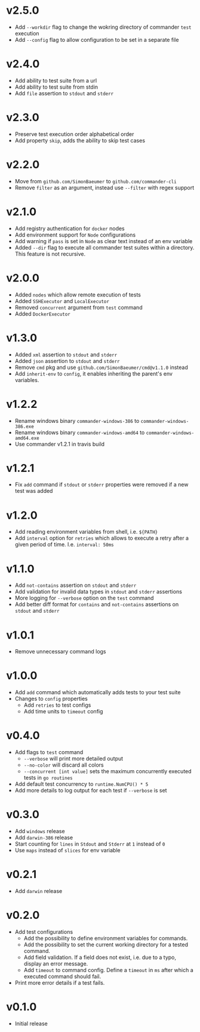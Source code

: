 # v2.5.0
  
 - Add `--workdir` flag to change the wokring directory of commander `test` execution 
 - Add `--config` flag to allow configuration to be set in a separate file

# v2.4.0

 - Add ability to test suite from a url
 - Add ability to test suite from stdin
 - Add `file` assertion to `stdout` and `stderr`

# v2.3.0

 - Preserve test execution order alphabetical order
 - Add property `skip`, adds the ability to skip test cases 

# v2.2.0

 - Move from `github.com/SimonBaeumer` to `github.com/commander-cli`
 - Remove `filter` as an argument, instead use `--filter` with regex support

# v2.1.0

 - Add registry authentication for `docker` nodes
 - Add environment support for `Node` configurations
 - Add warning if `pass` is set in `Node` as clear text instead of an env variable
 - Added `--dir` flag to execute all commander test suites within a directory. This feature is not recursive.

# v2.0.0
 
  - Added `nodes` which allow remote execution of tests
  - Added `SSHExecutor` and `LocalExecutor`
  - Removed `concurrent` argument from `test` command
  - Added `DockerExecutor`

# v1.3.0

 - Added `xml` assertion to `stdout` and `stderr`
 - Added `json` assertion to `stdout` and `stderr`
 - Remove `cmd` pkg and use `github.com/SimonBaeumer/cmd@v1.1.0` instead
 - Add `inherit-env` to `config`, it enables inheriting the parent's env variables.

# v1.2.2

 - Rename windows binary `commander-windows-386` to `commander-windows-386.exe`
 - Rename windows binary `commander-windows-amd64` to `commander-windows-amd64.exe`
 - Use commander v1.2.1 in travis build

# v1.2.1

 - Fix `add` command if `stdout` or `stderr` properties were removed if a new test was added

# v1.2.0

 - Add reading environment variables from shell, i.e. `${PATH}`
 - Add `interval` option for `retries` which allows to execute a retry after a given period of time. I.e. `interval: 50ms`

# v1.1.0

 - Add `not-contains` assertion on `stdout` and `stderr`
 - Add validation for invalid data types in `stdout` and `stderr` assertions
 - More logging for `--verbose` option on the `test` command
 - Add better diff format for `contains` and `not-contains` assertions on `stdout` and `stderr`

# v1.0.1

 - Remove unnecessary command logs

# v1.0.0

 - Add `add` command which automatically adds tests to your test suite
 - Changes to `config` properties
    - Add `retries` to test configs
    - Add time units to `timeout` config

# v0.4.0

 - Add flags to `test` command
   - `--verbose` will print more detailed output
   - `--no-color` will discard all colors
   - `--concurrent [int value]` sets the maximum concurrently executed tests in `go routines`  
 - Add default test concurrency to `runtime.NumCPU() * 5`
 - Add more details to log output for each test if `--verbose` is set

# v0.3.0

 - Add `windows` release
 - Add `darwin-386` release
 - Start counting for `lines` in `Stdout` and `Stderr` at `1` instead of `0`
 - Use `maps` instead of `slices` for env variable

# v0.2.1

 - Add `darwin` release

# v0.2.0
 
 - Add test configurations
    - Add the possibility to define environment variables for commands.
    - Add the possibility to set the current working directory for a tested command.
    - Add field validation. If a field does not exist, i.e. due to a typo, display an error message.
    - Add `timeout` to command config. Define a `timeout` in `ms` after which a executed command should fail.
 - Print more error details if a test fails.

# v0.1.0

 - Initial release